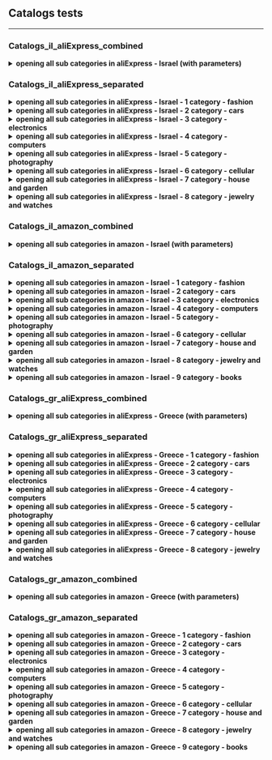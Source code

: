 
## Catalogs tests
----


### Сatalogs_il_aliExpress_combined

<details><summary><strong>opening all sub categories in aliExpress - Israel (with parameters)</strong></summary>
<p>      

- our parameters to test- categories in the catalog: 
    - fashion
    - cars 
    - electronics  
    - computers   
    - photography   
    - cellular   
    - house and garden   
    - jewelry and watches

- open main page and close the pop-up if it's the first parameter
- open the aliExpress tab
- open the categories catalog
- save all links from the current category
- open each link in current category, one by one
- if failed to load, return the category name and its link
- return the number of fails in current category
- if everything opened correct, then no fails caught
</p>
</details> 


### Сatalogs_il_aliExpress_separated

<details><summary><strong>opening all sub categories in aliExpress - Israel - 1 category - fashion</strong></summary>  
<p>   
test details here are the same as on parameterized test case  
 </p>
</details>  
<details><summary><strong>opening all sub categories in aliExpress - Israel - 2 category - cars</strong></summary>  
<p>   
test details here are the same as on parameterized test case  
 </p>
</details>  
<details><summary><strong>opening all sub categories in aliExpress - Israel - 3 category - electronics</strong></summary>  
<p>   
test details here are the same as on parameterized test case  
 </p>
</details>    
<details><summary><strong>opening all sub categories in aliExpress - Israel - 4 category - computers</strong></summary>     
<p>   
test details here are the same as on parameterized test case  
 </p>
</details> 
<details><summary><strong>opening all sub categories in aliExpress - Israel - 5 category - photography</strong></summary> 
<p>   
test details here are the same as on parameterized test case  
 </p>
</details>     
<details><summary><strong>opening all sub categories in aliExpress - Israel - 6 category - cellular</strong></summary>  
<p>   
test details here are the same as on parameterized test case  
 </p>
</details>    
<details><summary><strong>opening all sub categories in aliExpress - Israel - 7 category - house and garden</strong></summary> 
<p>   
test details here are the same as on parameterized test case  
 </p>
</details>     
<details><summary><strong>opening all sub categories in aliExpress - Israel - 8 category - jewelry and watches</strong></summary>
<p>   
test details here are the same as on parameterized test case  
 </p>
</details> 
     


### Сatalogs_il_amazon_combined

 <details><summary><strong>opening all sub categories in amazon - Israel (with parameters)</strong></summary>
 <p>   

- our parameters to test- categories in the catalog:  
    - fashion
    - cars 
    - electronics  
    - computers   
    - photography   
    - cellular   
    - house and garden   
    - jewelry and watches
    - books
    
- open main page and close the pop-up if it's the first parameter
- open the amazon tab
- open the categories catalog
- save all links from the current category
- open each link in current category, one by one
- if failed to load, return the category name and its link
- return the number of fails in current category
- if everything opened correct, then no fails caught
 </p>
</details> 


### Сatalogs_il_amazon_separated

<details><summary><strong>opening all sub categories in amazon - Israel - 1 category - fashion</strong></summary> 
<p>   
test details here are the same as on parameterized test case  
 </p>
</details> 
<details><summary><strong>opening all sub categories in amazon - Israel - 2 category - cars</strong></summary>   
<p>   
test details here are the same as on parameterized test case  
 </p>
</details> 
<details><summary><strong>opening all sub categories in amazon - Israel - 3 category - electronics</strong></summary>  
<p>   
test details here are the same as on parameterized test case  
 </p>
</details>    
<details><summary><strong>opening all sub categories in amazon - Israel - 4 category - computers</strong></summary>  
<p>   
test details here are the same as on parameterized test case  
 </p>
</details>    
<details><summary><strong>opening all sub categories in amazon - Israel - 5 category - photography</strong></summary>   
<p>   
test details here are the same as on parameterized test case  
 </p>
</details>   
<details><summary><strong>opening all sub categories in amazon - Israel - 6 category - cellular</strong></summary>    
 <p>   
test details here are the same as on parameterized test case  
 </p>
</details> 
<details><summary><strong>opening all sub categories in amazon - Israel - 7 category - house and garden</strong></summary>   
<p>   
test details here are the same as on parameterized test case  
 </p>
</details>  
<details><summary><strong>opening all sub categories in amazon - Israel - 8 category - jewelry and watches</strong></summary>
<p>   
test details here are the same as on parameterized test case  
 </p>
</details> 
<details><summary><strong>opening all sub categories in amazon - Israel - 9 category - books</strong></summary>
<p>   
test details here are the same as on parameterized test case  
 </p>
</details> 



### Сatalogs_gr_aliExpress_combined

<details><summary><strong>opening all sub categories in aliExpress - Greece (with parameters)</strong></summary>
<p>    

- our parameters to test- categories in the catalog:
    - fashion
    - cars 
    - electronics  
    - computers   
    - photography   
    - cellular   
    - house and garden   
    - jewelry and watches

- open main page and close the pop-up if it's the first parameter
- open the aliExpress tab
- open the categories catalog
- save all links from the current category
- open each link in current category, one by one
- if failed to load, return the category name and its link
- return the number of fails in current category
- if everything opened correct, then no fails caught
 </p>
</details> 


### Сatalogs_gr_aliExpress_separated

<details><summary><strong>opening all sub categories in aliExpress - Greece - 1 category - fashion</strong></summary> 
<p>   
test details here are the same as on parameterized test case  
 </p>
</details>  
<details><summary><strong>opening all sub categories in aliExpress - Greece - 2 category - cars</strong></summary>  
<p>   
test details here are the same as on parameterized test case  
 </p>
</details> 
<details><summary><strong>opening all sub categories in aliExpress - Greece - 3 category - electronics</strong></summary> 
<p>   
test details here are the same as on parameterized test case  
 </p>
</details>     
<details><summary><strong>opening all sub categories in aliExpress - Greece - 4 category - computers</strong></summary>  
<p>   
test details here are the same as on parameterized test case  
 </p>
</details> 
<details><summary><strong>opening all sub categories in aliExpress - Greece - 5 category - photography</strong></summary>  
 <p>   
test details here are the same as on parameterized test case  
 </p>
</details>   
<details><summary><strong>opening all sub categories in aliExpress - Greece - 6 category - cellular</strong></summary>     
<p>   
test details here are the same as on parameterized test case  
 </p>
</details> 
<details><summary><strong>opening all sub categories in aliExpress - Greece - 7 category - house and garden</strong></summary>  
<p>   
test details here are the same as on parameterized test case  
 </p>
</details>    
<details><summary><strong>opening all sub categories in aliExpress - Greece - 8 category - jewelry and watches</strong></summary>
<p>   
test details here are the same as on parameterized test case  
 </p>
</details> 
  
  
  
### Сatalogs_gr_amazon_combined

<details><summary><strong>opening all sub categories in amazon - Greece (with parameters)</strong></summary>
<p>   

- our parameters to test- categories in the catalog:
    - fashion
    - cars 
    - electronics  
    - computers   
    - photography   
    - cellular   
    - house and garden   
    - jewelry and watches
    - books
     
- open main page and close the pop-up if it's the first parameter
- open the amazon tab
- open the categories catalog
- save all links from the current category
- open each link in current category, one by one
- if failed to load, return the category name and its link
- return the number of fails in current category
- if everything opened correct, then no fails caught
</p>
</details> 


### Сatalogs_gr_amazon_separated


<details><summary><strong>opening all sub categories in amazon - Greece - 1 category - fashion</strong></summary>  
<p>   
test details here are the same as on parameterized test case  
 </p>
</details> 
<details><summary><strong>opening all sub categories in amazon - Greece - 2 category - cars</strong></summary>   
<p>   
test details here are the same as on parameterized test case  
 </p>
</details> 
<details><summary><strong>opening all sub categories in amazon - Greece - 3 category - electronics</strong></summary>  
 <p>   
test details here are the same as on parameterized test case  
 </p>
</details>  
<details><summary><strong>opening all sub categories in amazon - Greece - 4 category - computers</strong></summary>  
<p>   
test details here are the same as on parameterized test case  
 </p>
</details>    
<details><summary><strong>opening all sub categories in amazon - Greece - 5 category - photography</strong></summary>   
<p>   
test details here are the same as on parameterized test case  
 </p>
</details>   
<details><summary><strong>opening all sub categories in amazon - Greece - 6 category - cellular</strong></summary>    
<p>   
test details here are the same as on parameterized test case  
 </p>
</details>  
<details><summary><strong>opening all sub categories in amazon - Greece - 7 category - house and garden</strong></summary> 
<p>   
test details here are the same as on parameterized test case  
 </p>
</details>     
<details><summary><strong>opening all sub categories in amazon - Greece - 8 category - jewelry and watches</strong></summary>
<p>   
test details here are the same as on parameterized test case  
 </p>
</details> 
<details><summary><strong>opening all sub categories in amazon - Greece - 9 category - books</strong></summary>
<p>   
test details here are the same as on parameterized test case  
 </p>
</details> 

